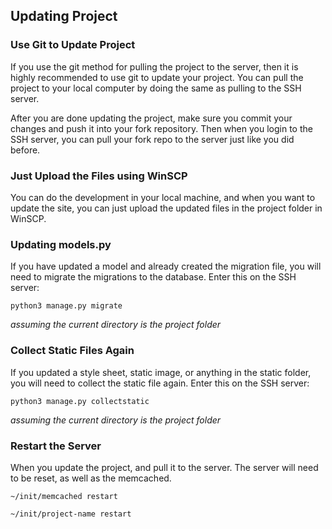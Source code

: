 ## Updating Project

### Use Git to Update Project

If you use the git method for pulling the project to the server, then it is highly recommended to use git to update your project. You can pull the project to your local computer by doing the same as pulling to the SSH server. 

After you are done updating the project, make sure you commit your changes and push it into your fork repository. Then when you login to the SSH server, you can pull your fork repo to the server just like you did before.

### Just Upload the Files using WinSCP

You can do the development in your local machine, and when you want to update the site, you can just upload the updated files in the project folder in WinSCP.

### Updating models.py

If you have updated a model and already created the migration file, you will need to migrate the migrations to the database. Enter this on the SSH server:

`python3 manage.py migrate` 

*assuming the current directory is the project folder*

### Collect Static Files Again

If you updated a style sheet, static image, or anything in the static folder, you will need to collect the static file again. Enter this on the SSH server:

`python3 manage.py collectstatic`

*assuming the current directory is the project folder*

### Restart the Server

When you update the project, and pull it to the server. The server will need to be reset, as well as the memcached.

`~/init/memcached restart`

`~/init/project-name restart`

